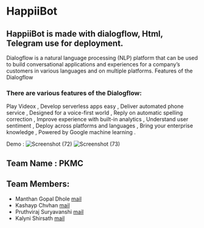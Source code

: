 # HappiiBot

## HappiiBot is made with dialogflow, Html, Telegram use for deployment.
Dialogflow is a natural language processing (NLP) platform that can be used to build conversational applications and experiences for a company’s customers in various languages and on multiple platforms.
Features of the Dialogflow

### There are various features of the Dialogflow:
Play Videox ,
Develop serverless apps easy ,
Deliver automated phone service ,
Designed for a voice-first world ,
Reply on automatic spelling correction ,
Improve experience with built-in analytics ,
Understand user sentiment ,
Deploy across platforms and languages ,
Bring your enterprise knowledge ,
Powered by Google machine learning .

Demo : 
![Screenshot (72)](https://user-images.githubusercontent.com/90518833/187035068-fed6c929-9ee9-4179-b74b-5c6db00ea626.png)
![Screenshot (73)](https://user-images.githubusercontent.com/90518833/187035488-48dea637-0492-4d91-99ff-f369f03dd84a.png)




## Team Name   : PKMC
## Team Members:
-    Manthan Gopal Dhole  [mail](mgdhole_b20@it.vjti.ac.in)
-    Kashayp Chvhan           [mail](kdchavhan_b20@it.vjti.ac.in)
-    Pruthviraj Suryavanshi     [mail](pdsuryawanshi_b20@it.vjti.ac.in)
-    Kalyni Shirsath          [mail](ksshrisath_b21@it.vjti.ac.in)
  

